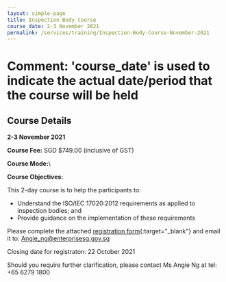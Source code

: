 ```yaml
---
layout: simple-page
title: Inspection Body Course
course_date: 2-3 November 2021
permalink: /services/training/Inspection-Body-Course-November-2021
---
```


# Comment: 'course_date' is used to indicate the actual date/period that the course will be held


## Course Details
**2-3 November 2021**

**Course Fee:** SGD $749.00 (inclusive of GST)

**Course Mode:**\\

**Course Objectives:**

This 2-day course is to help the participants to:

* Understand the ISO/IEC 17020:2012 requirements as applied to inspection bodies; and
* Provide guidance on the implementation of these requirements

Please complete the attached [registration form](/files/registration-forms/Registration-form-IB-November2021.docx){:target="_blank"} and email it to:  Angie_ng@enterprisesg.gov.sg

Closing date for registraton:  22 October 2021
  
Should you require further clarification, please contact Ms Angie Ng at tel: +65 6279 1800
